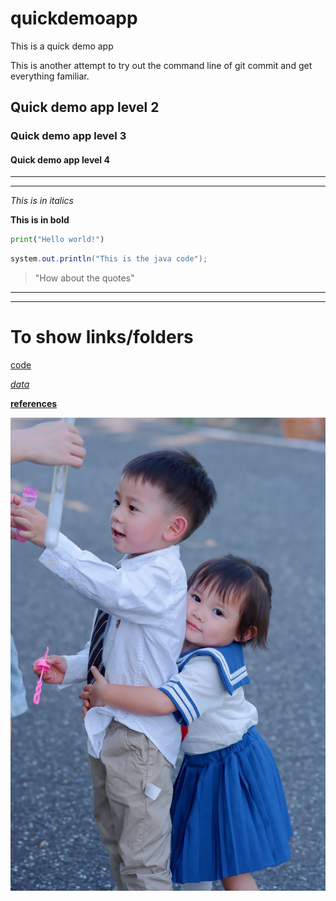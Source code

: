 # quickdemoapp
This is a quick demo app

This is another attempt to try out the command line of git commit and get everything familiar.

## Quick demo app level 2

### Quick demo app level 3

#### Quick demo app level 4


---
---

*This is in italics*

**This is in bold**

```python
print("Hello world!")
```

```java
system.out.println("This is the java code");
```

> "How about the quotes"
---
---

# To show links/folders

[code](code)

[*data*](data)

[**references**](references)


![pic](pic/IMG_8945.JPG)

